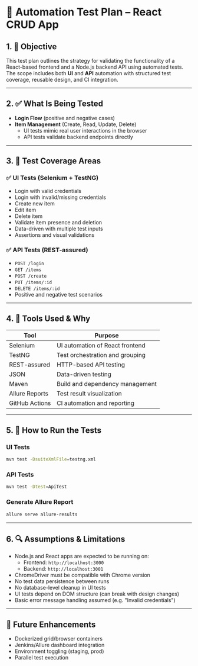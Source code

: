 # 🧪 Automation Test Plan – React CRUD App

## 1. 🎯 Objective

This test plan outlines the strategy for validating the functionality of a React-based frontend and a Node.js backend API using automated tests. The scope includes both **UI** and **API** automation with structured test coverage, reusable design, and CI integration.

---

## 2. ✅ What Is Being Tested

- **Login Flow** (positive and negative cases)
- **Item Management** (Create, Read, Update, Delete)
  - UI tests mimic real user interactions in the browser
  - API tests validate backend endpoints directly

---

## 3. 🧪 Test Coverage Areas

### ✅ UI Tests (Selenium + TestNG)
- Login with valid credentials
- Login with invalid/missing credentials
- Create new item
- Edit item
- Delete item
- Validate item presence and deletion
- Data-driven with multiple test inputs
- Assertions and visual validations

### ✅ API Tests (REST-assured)
- `POST /login`
- `GET /items`
- `POST /create`
- `PUT /items/:id`
- `DELETE /items/:id`
- Positive and negative test scenarios

---

## 4. 🔧 Tools Used & Why

| Tool           | Purpose                          |
|----------------|----------------------------------|
| Selenium       | UI automation of React frontend  |
| TestNG         | Test orchestration and grouping  |
| REST-assured   | HTTP-based API testing           |
| JSON           | Data-driven testing              |
| Maven          | Build and dependency management  |
| Allure Reports | Test result visualization        |
| GitHub Actions | CI automation and reporting      |

---

## 5. 🚀 How to Run the Tests

### UI Tests
```bash
mvn test -DsuiteXmlFile=testng.xml
```

### API Tests
```bash
mvn test -Dtest=ApiTest
```

### Generate Allure Report
```bash
allure serve allure-results
```

---

## 6. 🔍 Assumptions & Limitations

- Node.js and React apps are expected to be running on:
  - Frontend: `http://localhost:3000`
  - Backend: `http://localhost:3001`
- ChromeDriver must be compatible with Chrome version
- No test data persistence between runs
- No database-level cleanup in UI tests
- UI tests depend on DOM structure (can break with design changes)
- Basic error message handling assumed (e.g. "Invalid credentials")

---

## 📌 Future Enhancements
- Dockerized grid/browser containers
- Jenkins/Allure dashboard integration
- Environment toggling (staging, prod)
- Parallel test execution